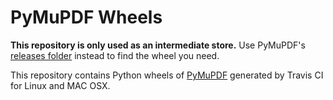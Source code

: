 # PyMuPDF Wheels
**This repository is only used as an intermediate store.** Use PyMuPDF's [releases folder](https://github.com/rk700/pymupdf/releases) instead to find the wheel you need.

This repository contains Python wheels of [PyMuPDF](https://github.com/rk700/PyMuPDF) generated by Travis CI for Linux and MAC OSX.
